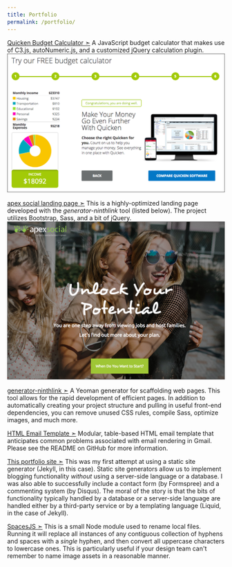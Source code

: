 ```yaml
---
title: Portfolio
permalink: /portfolio/
---
```


[Quicken Budget Calculator &#10147;](/calculator/)
A JavaScript budget calculator that makes use of C3.js, autoNumeric.js, and a customized jQuery calculation plugin.
![image-title-here](/img/quicken-budget.png)

[apex social landing page &#10147;](https://apex-social.org/9/startdate/)
This is a highly-optimized landing page developed with the *generator-ninthlink* tool (listed below). The project utilizes Bootstrap, Sass, and a bit of jQuery.
![image-title-here](/img/apex-social.png)

[generator-ninthlink &#10147;](https://www.npmjs.com/package/generator-ninthlink)
A Yeoman generator for scaffolding web pages. This tool allows for the rapid development of efficient pages. In addition to automatically creating your project structure and pulling in useful front-end dependencies, you can remove unused CSS rules, compile Sass, optimize images, and much more.

[HTML Email Template &#10147;](https://github.com/jeffreysbrother/HTML-email-template)
Modular, table-based HTML email template that anticipates common problems associated with email rendering in Gmail. Please see the README on GitHub for more information.

<!-- [jeffreysbrother.com &#10147;](http://jeffreysbrother.com/)
This site was originally built using just Bootstrap, PHP, Sass, and Grunt. However, I've since converted the original design into a WordPress theme in order to add a blog (at the time I was interested in getting some experience with WordPress and wasn't yet aware of Jekyll or other static generators). View the project on [GitHub](https://github.com/jeffreysbrother/WordPress-integration).
*NOTE: This site is currently undergoing renovation.* -->


[This portfolio site &#10147;](https://github.com/jeffreysbrother/jeffreysbrother.github.io)
This was my first attempt at using a static site generator (Jekyll, in this case). Static site generators allow us to implement blogging functionality *without* using a server-side language or a database. I was also able to successfully include a contact form (by Formspree) and a commenting system (by Disqus). The moral of the story is that the bits of functionality typically handled by a database or a server-side language are handled either by a third-party service or by a templating language (Liquid, in the case of Jekyll).

[SpacesJS &#10147;](https://www.npmjs.com/package/spacesjs)
This is a small Node module used to rename local files. Running it will replace all instances of any contiguous collection of hyphens and spaces with a *single* hyphen, and then convert all uppercase characters to lowercase ones. This is particularly useful if your design team can't remember to name image assets in a reasonable manner.
